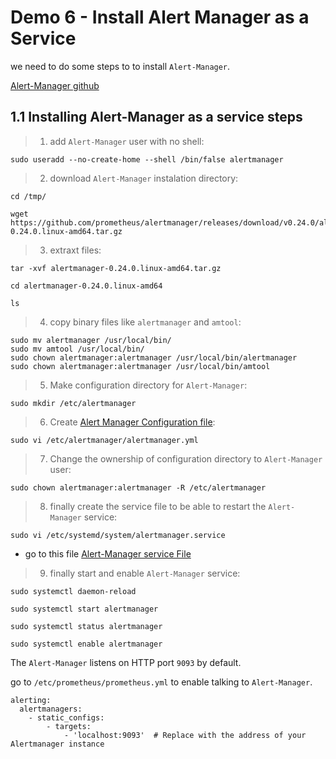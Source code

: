 # Demo 6 - Install Alert Manager as a Service

we need to do some steps to to install `Alert-Manager`.

[Alert-Manager github](https://github.com/prometheus/alertmanager)

## 1.1 Installing Alert-Manager as a service steps

> 1. add `Alert-Manager` user with no shell:

```
sudo useradd --no-create-home --shell /bin/false alertmanager
```
> 2. download `Alert-Manager` instalation directory:

```
cd /tmp/

wget https://github.com/prometheus/alertmanager/releases/download/v0.24.0/alertmanager-0.24.0.linux-amd64.tar.gz
```
> 3. extraxt files:
```
tar -xvf alertmanager-0.24.0.linux-amd64.tar.gz

cd alertmanager-0.24.0.linux-amd64

ls
```

> 4. copy binary files like `alertmanager` and `amtool`:
```
sudo mv alertmanager /usr/local/bin/
sudo mv amtool /usr/local/bin/
sudo chown alertmanager:alertmanager /usr/local/bin/alertmanager
sudo chown alertmanager:alertmanager /usr/local/bin/amtool
```
> 5. Make configuration directory for `Alert-Manager`:
```
sudo mkdir /etc/alertmanager
```

> 6. Create [Alert Manager Configuration file](alertmanager.yml):
```
sudo vi /etc/alertmanager/alertmanager.yml
```
> 7. Change the ownership of configuration directory to `Alert-Manager` user:
```
sudo chown alertmanager:alertmanager -R /etc/alertmanager
```

> 8. finally create the service file to be able to restart the `Alert-Manager` service:
```
sudo vi /etc/systemd/system/alertmanager.service
```
- go to this file [Alert-Manager service File](alertmanager.service)

> 9. finally start and enable `Alert-Manager` service:
```
sudo systemctl daemon-reload

sudo systemctl start alertmanager

sudo systemctl status alertmanager

sudo systemctl enable alertmanager
```
The `Alert-Manager` listens on HTTP port `9093` by default.

go to `/etc/prometheus/prometheus.yml` to enable talking to `Alert-Manager`.

```
alerting:
  alertmanagers:
    - static_configs:
        - targets:
            - 'localhost:9093'  # Replace with the address of your Alertmanager instance
```
